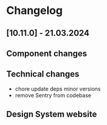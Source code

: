 # Changelog

## \[10.11.0\] - 21.03.2024

## Component changes

## Technical changes

- chore update deps minor versions
- remove Sentry from codebase

## Design System website
